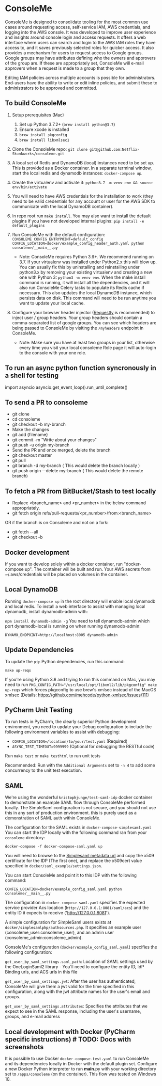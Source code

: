 # ConsoleMe

ConsoleMe is designed to consolidate tooling for the most common use cases around requesting access, self-service IAM,
AWS credentials, and logging into the AWS console. It was developed to improve user experience and insights around
console login and access requests. It offers a web interface where users can search and login to the AWS IAM roles
they have access to, and it saves previously selected roles for quicker access. It also provides a mechanism for users
to request access to Google groups. Google groups may have attributes defining who the owners and approvers of the group
are. If these are appropriately set, ConsoleMe will e-mail approvers when a request is made to a group that they own.

Editing IAM policies across multiple accounts is possible for administrators. End-users have the ability to write or
edit inline policies, and submit these to administrators to be approved and committed.

## To build ConsoleMe

1. Setup prerequisites (Mac)
   1. Set up Python 3.7.2+ (`brew install python@3.7`)
   2. Ensure xcode is installed
   3. `brew install pkgconfig`
   4. `brew install libxmlsec1`

2. Clone the ConsoleMe repo: `git clone git@github.com:Netflix-Skunkworks/consoleme.git`

3. A local set of Redis and DynamoDB (local) instances need to be set up. This is provided as a Docker container.
In a separate terminal window, start the local redis and dynamodb instances: `docker-compose up`.

4. Create the virtualenv and activate it: `python3.7 -m venv env && source env/bin/activate`

5. You will need to have AWS credentials for the installation to work (they need to be valid credentials for any
account or user for the AWS SDK to communicate with the local DynamoDB container).

6. In repo root run `make install`. You may also want to install the default plugins if you have not developed internal plugins: `pip install -e default_plugins`

7. Run ConsoleMe with the default configuration: `CONSOLEME_CONFIG_ENTRYPOINT=default_config CONFIG_LOCATION=docker/example_config_header_auth.yaml python consoleme/__main__.py`

   * Note: ConsoleMe requires Python 3.6+. We recommend running on 3.7. If your virtualenv was installed under Python2.x
this will blow up. You can usually fix this by uninstalling and reinstalling under python3.x by removing your existing
virtualenv and creating a new one with Python 3: `python3 -m venv env`.
When the make install command is running, it will install all the dependencies, and it will also run ConsoleMe
Celery tasks to populate its Redis cache if necessary. This also updates the local DynamoDB instance, which persists
data on disk. This command will need to be run anytime you want to update your local cache.

8. Configure your browser header injector ([Requestly](https://www.requestly.in/) is recommended) to inject user / group headers. Your group
headers should contain a comma-separated list of google groups. You can see which headers are being passed to ConsoleMe
by visiting the `/myheaders` endpoint in ConsoleMe.

   * Note: Make sure you have at least two groups in your list, otherwise every time you visit your local consoleme Role page it will auto-login to the console with your one role.


## To run an async python function syncronously in a shell for testing
import asyncio
asyncio.get_event_loop().run_until_complete(<function>)

## To send a PR to consoleme
* git clone <consoleme repo>
* cd consoleme
* git checkout -b my-branch
* Make the changes
* git add {filename}
* git commit -m "Write about your changes"
* git push -u origin my-branch
* Send the PR and once merged, delete the branch
* git checkout master
* git pull
* git branch -d my-branch ( This would delete the branch locally )
* git push origin --delete my-branch ( This would delete the remote branch)

## To fetch a PR from BitBucket/Stash to test locally
* Replace <branch_name> and <pr_number> in the below command appropriately.
* git fetch origin refs/pull-requests/<pr_number>/from:<branch_name>

OR if the branch is on Consoleme and not on a fork:
* git fetch --all
* git checkout -b <branchname>

## Docker development
If you want to develop solely within a docker container, run "docker-compose up". The container will be built and run.
Your AWS secrets from ~/.aws/credentials will be placed on volumes in the container.

## Local DynamoDB
Running `docker-compose up` in the root directory will enable local dynamodb and local redis. To install a web interface
to assist with managing local dynamodb, install dynamodb-admin with:

`npm install dynamodb-admin -g`
You need to tell dynamodb-admin which port dynamodb-local is running on when running dynamodb-admin:

`DYNAMO_ENDPOINT=http://localhost:8005 dynamodb-admin`


## Update Dependencies
To update the `pip` Python dependencies, run this command:
```
make up-reqs
```

If you're using Python 3.8 and trying to run this command on Mac, you may need to run
`PKG_CONFIG_PATH="/usr/local/opt/libxml2/lib/pkgconfig" make up-reqs` which forces pkgconfig to use
brew's xmlsec instead of the MacOS xmlsec (Details: https://github.com/mehcode/python-xmlsec/issues/111)


## PyCharm Unit Testing
To run tests in PyCharm, the clearly superior Python development environment, you need to update your Debug
configuration to include the following environment variables to assist with debugging:
- `CONFIG_LOCATION=/location/to/your/test.yaml` (Required)
- `ASYNC_TEST_TIMEOUT=9999999` (Optional for debugging the RESTful code)

Run `make test` or `make testhtml` to run unit tests

Recommended: Run with the `Additional Arguments` set to `-n 4` to add some concurrency to the unit test execution.

## SAML

We're using the wonderful `kristophjunge/test-saml-idp` docker container to demonstrate an example SAML flow through ConsoleMe performed locally. The SimpleSaml configuration is not secure, and you should not use this in any sort of production environment. this is purely used as a demonstration of SAML auth within ConsoleMe.

The configuration for the SAML exists in `docker-compose-simplesaml.yaml` You can start the IDP locally with the following command ran from your `consoleme` directory:

`docker-compose -f docker-compose-saml.yaml up`

You will need to browse to the [Simplesaml metadata url](http://localhost:8080/simplesaml/saml2/idp/metadata.php?output=xml) and copy the x509 certificate
for the IDP (The first one), and replace the x509cert value specified in `docker/saml_example/settings.json`.


You can start ConsoleMe and point it to this IDP with the following command:

`CONFIG_LOCATION=docker/example_config_saml.yaml python consoleme/__main__.py`

The configuration in `docker-compose-saml.yaml` specifies the expected service provider Acs location (`http://127.0.0.1:8081/saml/acs`) and the entity ID it expects to receive ('http://127.0.0.1:8081').

A simple configuration for SimpleSaml users exists at `docker/simplesamlphp/authsources.php`. It specifies an example user (consoleme_user:consoleme_user), and an admin user (consoleme_admin:consoleme_admin).

ConsoleMe's configuration (`docker/example_config_saml.yaml`) specifies the following configuration:

`get_user_by_saml_settings.saml_path`: Location of SAML settings used by the OneLoginSaml2 library
	- You'll need to configure the entity ID, IdP Binding urls, and ACS urls in this file

`get_user_by_saml_settings.jwt`: After the user has authenticated, ConsoleMe will give them a jwt valid for the time specified in this configuration, along with the jwt attribute names for the user's email and groups.

`get_user_by_saml_settings.attributes`: Specifies the attributes that we expect to see in the SAML response, including the user's username, groups, and e-mail address

## Local development with Docker (PyCharm specific instructions)  # TODO: Docs with screenshots

It is possible to use Docker `docker-compose-test.yaml` to run ConsoleMe and its dependencies locally
in Docker with the default plugin set. Configure a new Docker Python interpreter to run __main__.py with your
working directory set to `/apps/consoleme` (on the container). This flow was tested on Windows 10.

